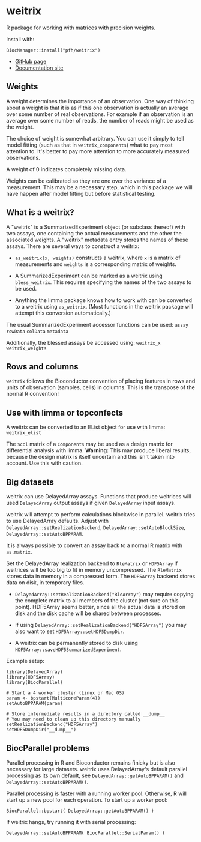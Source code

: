 # weitrix

R package for working with matrices with precision weights.

Install with:

```
BiocManager::install("pfh/weitrix")
```

* [GitHub page](https://github.com/pfh/weitrix)
* [Documentation site](http://logarithmic.net/weitrix/)

## Weights

A weight determines the importance of an observation. One way of thinking about a weight is that it is as if this one observation is actually an average over some number of real observations. For example if an observation is an average over some number of reads, the number of reads might be used as the weight. 

The choice of weight is somewhat arbitrary. You can use it simply to tell model fitting (such as that in `weitrix_components`) what to pay most attention to. It's better to pay more attention to more accurately measured observations.

A weight of 0 indicates completely missing data.

Weights can be calibrated so they are one over the variance of a measurement. This may be a necessary step, which in this package we will have happen after model fitting but before statistical testing.

## What is a weitrix?

A "weitrix" is a SummarizedExperiment object (or subclass thereof) with two assays, one containing the actual measurements and the other the associated weights. A "weitrix" metadata entry stores the names of these assays. There are several ways to construct a weitrix:

* `as_weitrix(x, weights)` constructs a weitrix, where `x` is a matrix of measurements and `weights` is a corresponding matrix of weights.

* A SummarizedExperiment can be marked as a weitrix using `bless_weitrix`. This requires specifying the names of the two assays to be used.

* Anything the limma package knows how to work with can be converted to a weitrix using `as_weitrix`. (Most functions in the weitrix package will attempt this conversion automatically.)

The usual SummarizedExperiment accessor functions can be used: `assay` `rowData` `colData` `metadata`

Additionally, the blessed assays be accessed using: `weitrix_x` `weitrix_weights`

## Rows and columns

`weitrix` follows the Bioconductor convention of placing features in rows and units of observation (samples, cells) in columns. This is the transpose of the normal R convention!

## Use with limma or topconfects

A weitrix can be converted to an EList object for use with limma: `weitrix_elist`

The `$col` matrix of a `Components` may be used as a design matrix for differential analysis with limma. **Warning:** This may produce liberal results, because the design matrix is itself uncertain and this isn't taken into account. Use this with caution.

## Big datasets

weitrix can use DelayedArray assays. Functions that produce weitrices will used `DelayedArray` output assays if given `DelayedArray` input assays.

weitrix will attempt to perform calculations blockwise in parallel. weitrix tries to use DelayedArray defaults. Adjust with `DelayedArray::setRealizationBackend`, 
`DelayedArray::setAutoBlockSize`, `DelayedArray::setAutoBPPARAM`.

It is always possible to convert an assay back to a normal R matrix with `as.matrix`.

Set the DelayedArray realization backend to `RleMatrix` or `HDF5Array` if weitrices will be too big to fit in memory uncompressed. The `RleMatrix` stores data in memory in a compressed form. The `HDF5Array` backend stores data on disk, in temporary files.

* `DelayedArray::setRealizationBackend("RleArray")` may require copying the complete matrix to all members of the cluster (not sure on this point). HDF5Array seems better, since all the actual data is stored on disk and the disk cache will be shared between processes.

* If using `DelayedArray::setRealizationBackend("HDF5Array")` you may also want to set `HDF5Array::setHDF5DumpDir`.

* A weitrix can be permanently stored to disk using `HDF5Array::saveHDF5SummarizedExperiment`.

Example setup:

```
library(DelayedArray)
library(HDF5Array)
library(BiocParallel)

# Start a 4 worker cluster (Linux or Mac OS)
param <- bpstart(MulticoreParam(4))
setAutoBPPARAM(param)

# Store intermediate results in a directory called __dump__
# You may need to clean up this directory manually
setRealizationBackend("HDF5Array")
setHDF5DumpDir("__dump__")
```

## BiocParallel problems

Parallel processing in R and Bioconductor remains finicky but is also necessary for large datasets. weitrix uses DelayedArray's default parallel processing as its own default, see `DelayedArray::getAutoBPPARAM()` and `DelayedArray::setAutoBPPARAM()`.

Parallel processing is faster with a running worker pool. Otherwise, R will start up a new pool for each operation. To start up a worker pool:

```
BiocParallel::bpstart( DelayedArray::getAutoBPPARAM() )
```

If weitrix hangs, try running it with serial processing:

```
DelayedArray::setAutoBPPARAM( BiocParallel::SerialParam() )
```




